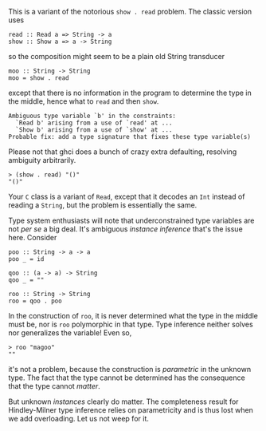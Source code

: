 This is a variant of the notorious `show . read` problem. The classic version uses

    read :: Read a => String -> a
    show :: Show a => a -> String

so the composition might seem to be a plain old String transducer

    moo :: String -> String
    moo = show . read

except that there is no information in the program to determine the type in the middle, hence what to `read` and then `show`.

    Ambiguous type variable `b' in the constraints:
      `Read b' arising from a use of `read' at ...
      `Show b' arising from a use of `show' at ...
    Probable fix: add a type signature that fixes these type variable(s)

Please not that ghci does a bunch of crazy extra defaulting, resolving ambiguity arbitrarily.

    > (show . read) "()"
    "()"

Your `C` class is a variant of `Read`, except that it decodes an `Int` instead of reading a `String`, but the problem is essentially the same.

Type system enthusiasts will note that underconstrained type variables are not *per se* a big deal. It's ambiguous *instance inference* that's the issue here. Consider

    poo :: String -> a -> a
    poo _ = id

    qoo :: (a -> a) -> String
    qoo _ = ""

    roo :: String -> String
    roo = qoo . poo

In the construction of `roo`, it is never determined what the type in the middle must be, nor is `roo` polymorphic in that type. Type inference neither solves nor generalizes the variable! Even so,

    > roo "magoo"
    ""

it's not a problem, because the construction is *parametric* in the unknown type. The fact that the type cannot be determined has the consequence that the type cannot *matter*.

But unknown *instances* clearly do matter. The completeness result for Hindley-Milner type inference relies on parametricity and is thus lost when we add overloading. Let us not weep for it.
